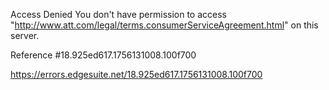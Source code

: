 Access Denied
You don't have permission to access "http://www.att.com/legal/terms.consumerServiceAgreement.html" on this server.

Reference #18.925ed617.1756131008.100f700

https://errors.edgesuite.net/18.925ed617.1756131008.100f700